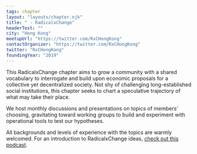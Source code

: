 ```yaml
---
tags: chapter
layout: "layouts/chapter.njk"
title: " - RadicalxChange"
headerText: ""
city: "Hong Kong"
meetupUrl: "https://twitter.com/RxCHongKong"
contactOrganizer: "https://twitter.com/RxCHongKong"
twitter: "RxCHongKong"
foundingYear: "2019"
---
```

This RadicalxChange chapter aims to grow a community with a shared vocabulary to interrogate and build upon economic proposals for a collective yet decentralized society. Not shy of challenging long-established social institutions, this chapter seeks to chart a speculative trajectory of what may take their place.

We host monthly discussions and presentations on topics of members’ choosing, gravitating toward working groups to build and experiment with operational tools to test our hypotheses.

All backgrounds and levels of experience with the topics are warmly welcomed. For an introduction to RadicalxChange ideas, [check out this podcast](https://80000hours.org/podcast/episodes/glen-weyl-radically-reforming-capitalism-and-democracy/).